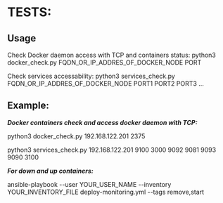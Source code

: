 TESTS:
=========

Usage
----------------

Check Docker daemon access with TCP and containers status:
python3 docker_check.py FQDN_OR_IP_ADDRES_OF_DOCKER_NODE PORT

Check services accessability:
python3 services_check.py FQDN_OR_IP_ADDRES_OF_DOCKER_NODE PORT1 PORT2 PORT3 ...

Example:
----------------

***Docker containers check and access docker daemon with TCP:***

python3 docker_check.py 192.168.122.201 2375

python3 services_check.py 192.168.122.201 9100 3000 9092 9081 9093 9090 3100

***For down and up containers:***

ansible-playbook --user YOUR_USER_NAME --inventory YOUR_INVENTORY_FILE deploy-monitoring.yml --tags remove,start
